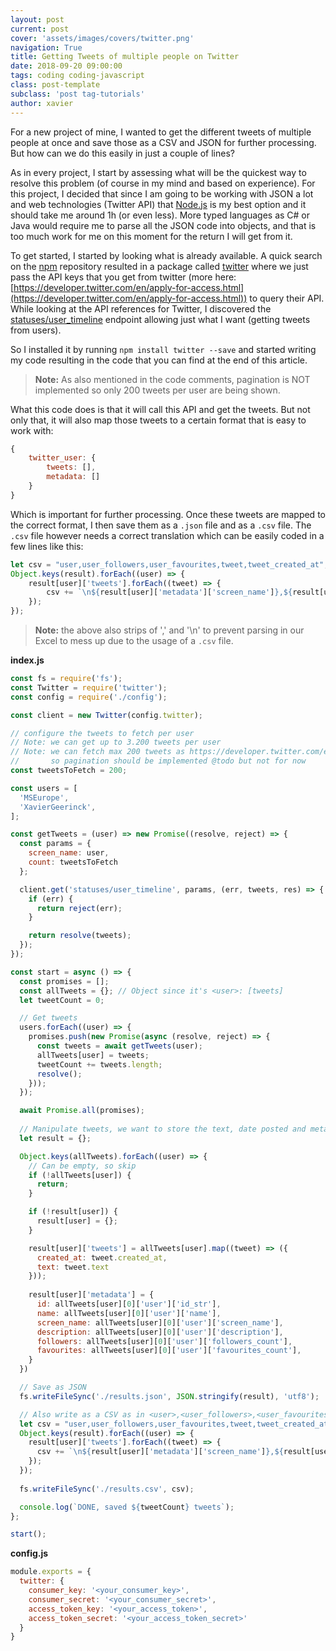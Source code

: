```yaml
---
layout: post
current: post
cover: 'assets/images/covers/twitter.png'
navigation: True
title: Getting Tweets of multiple people on Twitter
date: 2018-09-20 09:00:00
tags: coding coding-javascript
class: post-template
subclass: 'post tag-tutorials'
author: xavier
---
```


For a new project of mine, I wanted to get the different tweets of multiple people at once and save those as a CSV and JSON for further processing. But how can we do this easily in just a couple of lines?

As in every project, I start by assessing what will be the quickest way to resolve this problem (of course in my mind and based on experience). For this project, I decided that since I am going to be working with JSON a lot and web technologies (Twitter API) that [Node.js](https://nodejs.org/en/) is my best option and it should take me around 1h (or even less). More typed languages as C# or Java would require me to parse all the JSON code into objects, and that is too much work for me on this moment for the return I will get from it.

To get started, I started by looking what is already available. A quick search on the [npm](https://www.npmjs.com/) repository resulted in a package called [twitter](https://www.npmjs.com/package/twitter) where we just pass the API keys that you get from twitter (more here: [https://developer.twitter.com/en/apply-for-access.html](https://developer.twitter.com/en/apply-for-access.html)) to query their API. While looking at the API references for Twitter, I discovered the [statuses/user_timeline](https://developer.twitter.com/en/docs/tweets/timelines/api-reference/get-statuses-user_timeline.html) endpoint allowing just what I want (getting tweets from users).

So I installed it by running `npm install twitter --save` and started writing my code resulting in the code that you can find at the end of this article.

> **Note:** As also mentioned in the code comments, pagination is NOT implemented so only 200 tweets per user are being shown.

What this code does is that it will call this API and get the tweets. But not only that, it will also map those tweets to a certain format that is easy to work with:

```javascript
{
    twitter_user: {
        tweets: [],
        metadata: []
    }
}
```

Which is important for further processing. Once these tweets are mapped to the correct format, I then save them as a `.json` file and as a `.csv` file. The `.csv` file however needs a correct translation which can be easily coded in a few lines like this:

```javascript
let csv = "user,user_followers,user_favourites,tweet,tweet_created_at";
Object.keys(result).forEach((user) => {
    result[user]['tweets'].forEach((tweet) => {
        csv += `\n${result[user]['metadata']['screen_name']},${result[user]['metadata']['followers']},${result[user]['metadata']['favourites']},${tweet['text'].replace(/,/g, '').replace(/\n/g, '')},${tweet['created_at']}`;
    });
});
```

> **Note:** the above also strips of ',' and '\n' to prevent parsing in our Excel to mess up due to the usage of a `.csv` file.

**index.js**

```javascript
const fs = require('fs');
const Twitter = require('twitter');
const config = require('./config');

const client = new Twitter(config.twitter);

// configure the tweets to fetch per user
// Note: we can get up to 3.200 tweets per user
// Note: we can fetch max 200 tweets as https://developer.twitter.com/en/docs/tweets/timelines/api-reference/get-statuses-user_timeline.html notes
//       so pagination should be implemented @todo but not for now
const tweetsToFetch = 200;

const users = [ 
  'MSEurope',
  'XavierGeerinck',
];

const getTweets = (user) => new Promise((resolve, reject) => {
  const params = { 
    screen_name: user,
    count: tweetsToFetch
  };

  client.get('statuses/user_timeline', params, (err, tweets, res) => {
    if (err) {
      return reject(err);
    }

    return resolve(tweets);
  });
});

const start = async () => {
  const promises = [];
  const allTweets = {}; // Object since it's <user>: [tweets]
  let tweetCount = 0;

  // Get tweets
  users.forEach((user) => {
    promises.push(new Promise(async (resolve, reject) => {
      const tweets = await getTweets(user);
      allTweets[user] = tweets;
      tweetCount += tweets.length;
      resolve();
    }));
  });

  await Promise.all(promises);
  
  // Manipulate tweets, we want to store the text, date posted and metadata about the user
  let result = {};

  Object.keys(allTweets).forEach((user) => {
    // Can be empty, so skip
    if (!allTweets[user]) {
      return;
    }

    if (!result[user]) {
      result[user] = {};
    }

    result[user]['tweets'] = allTweets[user].map((tweet) => ({
      created_at: tweet.created_at,
      text: tweet.text
    }));
    
    result[user]['metadata'] = {
      id: allTweets[user][0]['user']['id_str'],
      name: allTweets[user][0]['user']['name'],
      screen_name: allTweets[user][0]['user']['screen_name'],
      description: allTweets[user][0]['user']['description'],
      followers: allTweets[user][0]['user']['followers_count'],
      favourites: allTweets[user][0]['user']['favourites_count'],
    }
  })

  // Save as JSON
  fs.writeFileSync('./results.json', JSON.stringify(result), 'utf8');

  // Also write as a CSV as in <user>,<user_followers>,<user_favourites>,<tweet>,<tweet_created_at>
  let csv = "user,user_followers,user_favourites,tweet,tweet_created_at";
  Object.keys(result).forEach((user) => {
    result[user]['tweets'].forEach((tweet) => {
      csv += `\n${result[user]['metadata']['screen_name']},${result[user]['metadata']['followers']},${result[user]['metadata']['favourites']},${tweet['text'].replace(/,/g, '').replace(/\n/g, '')},${tweet['created_at']}`;
    });
  });
  
  fs.writeFileSync('./results.csv', csv);

  console.log(`DONE, saved ${tweetCount} tweets`);
};

start();
```

**config.js**

```javascript
module.exports = {
  twitter: {
    consumer_key: '<your_consumer_key>',
    consumer_secret: '<your_consumer_secret>',
    access_token_key: '<your_access_token>',
    access_token_secret: '<your_access_token_secret>'
  }
}
```